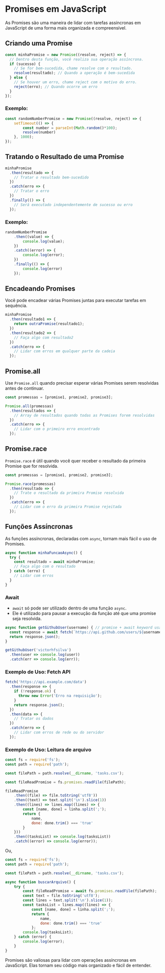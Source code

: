 # Promises em JavaScript

As Promises são uma maneira de lidar com tarefas assíncronas em JavaScript de uma forma mais organizada e compreensível.

## Criando uma Promise

```javascript
const minhaPromise = new Promise((resolve, reject) => {
  // Dentro desta função, você realiza sua operação assíncrona.  
  if (sucesso) {
    // Se for bem-sucedida, chame resolve com o resultado.
    resolve(resultado); // Quando a operação é bem-sucedida
  } else {
    // Se houver um erro, chame reject com o motivo do erro.
    reject(erro); // Quando ocorre um erro
  }
});
```

### Exemplo:

```javascript
const randomNumberPromise = new Promise((resolve, reject) => {
    setTimeout(() => {
        const number = parseInt(Math.random()*100);
        resolve(number)
    }, 1000);
});
```

## Tratando o Resultado de uma Promise

```javascript
minhaPromise
  .then(resultado => {
    // Tratar o resultado bem-sucedido
  })
  .catch(erro => {
    // Tratar o erro
  })
  .finally(() => {
    // Será executado independentemente de sucesso ou erro
  });
```

### Exemplo:

```javascript
randomNumberPromise
    .then((value) => {
        console.log(value);
    })
    .catch((error) => {
        console.log(error);
    })
    .finally(() => {
        console.log(error)
    });
```

## Encadeando Promises

Você pode encadear várias Promises juntas para executar tarefas em sequência.

```javascript
minhaPromise
  .then(resultado1 => {
    return outraPromise(resultado1);
  })
  .then(resultado2 => {
    // Faça algo com resultado2
  })
  .catch(erro => {
    // Lidar com erros em qualquer parte da cadeia
  });
```

## Promise.all

Use `Promise.all` quando precisar esperar várias Promises serem resolvidas antes de continuar.

```javascript
const promessas = [promise1, promise2, promise3];

Promise.all(promessas)
  .then(resultados => {
    // Array de resultados quando todas as Promises forem resolvidas
  })
  .catch(erro => {
    // Lidar com o primeiro erro encontrado
  });
```

## Promise.race

`Promise.race` é útil quando você quer receber o resultado da primeira Promise que for resolvida.

```javascript
const promessas = [promise1, promise2, promise3];

Promise.race(promessas)
  .then(resultado => {
    // Trate o resultado da primeira Promise resolvida
  })
  .catch(erro => {
    // Lidar com o erro da primeira Promise rejeitada
  });
```

## Funções Assíncronas

As funções assíncronas, declaradas com `async`, tornam mais fácil o uso de Promises.

```javascript
async function minhaFuncaoAsync() {
  try {
    const resultado = await minhaPromise;
    // Faça algo com o resultado
  } catch (erro) {
    // Lidar com erros
  }
}
```

### Await

- `await` só pode ser utilizado dentro de uma função `async`.
- Ele é utilizado para pausar a execução da função até que uma promise seja resolvida.

```javascript
async function getGithubUser(username) { // promise + await keyword usage allowed
  const response = await fetch(`https://api.github.com/users/${username}`); // Execution stops here until fetch promise is fulfilled
  return response.json();
}

getGithubUser('victorhfsilva')
  .then(user => console.log(user))
  .catch(err => console.log(err));
```

### Exemplo de Uso: Fetch API

```javascript
fetch('https://api.example.com/data')
  .then(response => {
    if (!response.ok) {
      throw new Error('Erro na requisição');
    }
    return response.json();
  })
  .then(data => {
    // Tratar os dados
  })
  .catch(erro => {
    // Lidar com erros de rede ou do servidor
  });
```

### Exemplo de Uso: Leitura de arquivo

```javascript
const fs = require('fs');
const path = require('path');

const filePath = path.resolve(__dirname, 'tasks.csv');

const fileReadPromise = fs.promises.readFile(filePath);

fileReadPromise
    .then((file) => file.toString('utf8'))
    .then((text) => text.split('\n').slice(1))
    .then((lines) => lines.map((lines) => {
        const [name, done] = linha.split(';');
        return {
            name,
            done: done.trim() === 'true'
        }
    }))
    .then((tasksList) => console.log(tasksList))
    .catch((error) => console.log(error));
```

Ou,

```javascript
const fs = require('fs');
const path = require('path');

const filePath = path.resolve(__dirname, 'tasks.csv');

async function buscarArquivo() {
    try {
        const fileReadPromise = await fs.promises.readFile(filePath); 
        const text = file.toString('utf8');
        const lines = text.split('\n').slice(1));
        const tasksList = lines.map((lines) => {
            const [name, done] = linha.split(';');
            return {
                name,
                done: done.trim() === 'true'
            };
        console.log(tasksList);
    } catch (error) {
        console.log(error);
    }
}
```
Promises são valiosas para lidar com operações assíncronas em JavaScript. Elas tornam seu código mais organizado e fácil de entender.